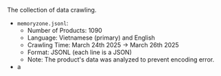 The collection of data crawling. 

- `memoryzone.jsonl`: 
  - Number of Products: 1090
  - Language: Vietnamese (primary) and English
  - Crawling Time: March 24th 2025 -> March 26th 2025
  - Format: JSONL (each line is a JSON)
  - Note: The product's data was analyzed to prevent encoding error. 
- a
